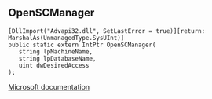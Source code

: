 ## OpenSCManager

```
[DllImport("Advapi32.dll", SetLastError = true)][return: MarshalAs(UnmanagedType.SysUInt)]
public static extern IntPtr OpenSCManager(
   string lpMachineName,
   string lpDatabaseName,
   uint dwDesiredAccess
);
```

[Microsoft documentation](https://docs.microsoft.com/en-us/windows/win32/api/scapi/nf-scapi-openscmanagera)
